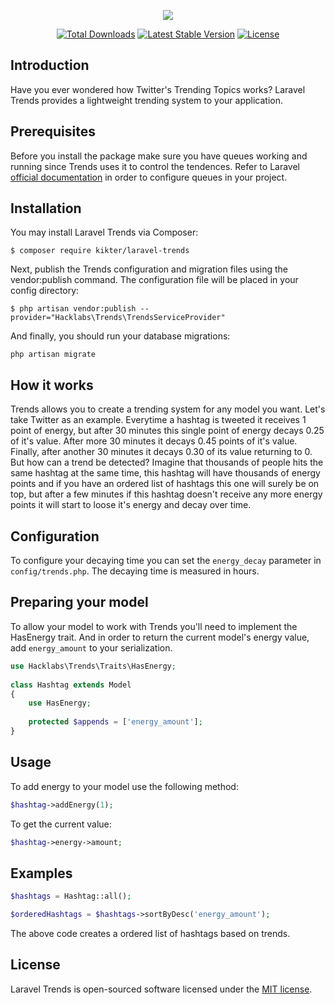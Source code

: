 <p align="center"><img src="https://i.ibb.co/cccf74t/logo.png"></p>


<p align="center">
<a href="https://packagist.org/packages/hacklabsdev/laravel-trends"><img src="https://poser.pugx.org/hacklabsdev/laravel-trends/d/total" alt="Total Downloads"></a> <a href="https://packagist.org/packages/hacklabsdev/laravel-trends"><img src="https://poser.pugx.org/hacklabsdev/laravel-trends/v/stable" alt="Latest Stable Version"></a> <a href="https://packagist.org/packages/hacklabsdev/laravel-trends"><img src="https://poser.pugx.org/hacklabsdev/laravel-trends/license" alt="License"></a>
</p>

## Introduction

Have you ever wondered how Twitter's Trending Topics works? Laravel Trends provides a lightweight trending system to your application.

## Prerequisites

Before you install the package make sure you have queues working and running since Trends uses it to control the tendences. Refer to Laravel [official documentation](https://laravel.com/docs/master/queues#introduction "official documentation") in order to configure queues in your project.

## Installation

You may install Laravel Trends via Composer:

`$ composer require kikter/laravel-trends`

Next, publish the Trends configuration and migration files using the vendor:publish command. The configuration file will be placed in your config directory:

`$ php artisan vendor:publish --provider="Hacklabs\Trends\TrendsServiceProvider"`

And finally, you should run your database migrations:

`php artisan migrate`

## How it works

Trends allows you to create a trending system for any model you want. Let's take Twitter as an example. Everytime a hashtag is tweeted it receives 1 point of energy, but after 30 minutes this single point of energy decays 0.25 of it's value. After more 30 minutes it decays 0.45 points of it's value. Finally, after another 30 minutes it decays 0.30 of its value returning to 0. But how can a trend be detected? Imagine that thousands of people hits the same hashtag at the same time, this hashtag will have thousands of energy points and if you have an ordered list of hashtags this one will surely be on top, but after a few minutes if this hashtag doesn't receive any more energy points it will start to loose it's energy and decay over time.

## Configuration

To configure your decaying time you can set the `energy_decay` parameter in `config/trends.php`. The decaying time is measured in hours.

## Preparing your model

To allow your model to work with Trends you'll need to implement the HasEnergy trait. And in order to return the current model's energy value, add `energy_amount` to your serialization.
```php
use Hacklabs\Trends\Traits\HasEnergy;
    
class Hashtag extends Model
{
    use HasEnergy;
    
    protected $appends = ['energy_amount'];
}
```
## Usage

To add energy to your model use the following method:
```php
$hashtag->addEnergy(1);
```

To get the current value:

```php
$hashtag->energy->amount;
```

## Examples

```php
$hashtags = Hashtag::all();

$orderedHashtags = $hashtags->sortByDesc('energy_amount');
```

The above code creates a ordered list of hashtags based on trends.

## License

Laravel Trends is open-sourced software licensed under the [MIT license](LICENSE.md).
